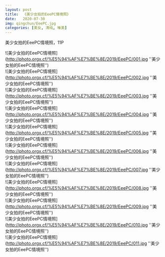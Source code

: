 ```yaml
---
layout: post
title:  《美少女拍的EeePC情境照》
date:   2020-07-30
img: qingchun/EeePC.jpg
categories: [美女, 清纯, 唯美]
---
```


美少女拍的EeePC情境照，11P

![美少女拍的EeePC情境照](http://photo.orgx.cf/%E5%94%AF%E7%BE%8E/2019/EeePC/001.jpg ''美少女拍的EeePC情境照'') <br>
![美少女拍的EeePC情境照](http://photo.orgx.cf/%E5%94%AF%E7%BE%8E/2019/EeePC/002.jpg ''美少女拍的EeePC情境照'') <br>
![美少女拍的EeePC情境照](http://photo.orgx.cf/%E5%94%AF%E7%BE%8E/2019/EeePC/003.jpg ''美少女拍的EeePC情境照'') <br>
![美少女拍的EeePC情境照](http://photo.orgx.cf/%E5%94%AF%E7%BE%8E/2019/EeePC/004.jpg ''美少女拍的EeePC情境照'') <br>
![美少女拍的EeePC情境照](http://photo.orgx.cf/%E5%94%AF%E7%BE%8E/2019/EeePC/005.jpg ''美少女拍的EeePC情境照'') <br>
![美少女拍的EeePC情境照](http://photo.orgx.cf/%E5%94%AF%E7%BE%8E/2019/EeePC/006.jpg ''美少女拍的EeePC情境照'') <br>
![美少女拍的EeePC情境照](http://photo.orgx.cf/%E5%94%AF%E7%BE%8E/2019/EeePC/007.jpg ''美少女拍的EeePC情境照'') <br>
![美少女拍的EeePC情境照](http://photo.orgx.cf/%E5%94%AF%E7%BE%8E/2019/EeePC/008.jpg ''美少女拍的EeePC情境照'') <br>
![美少女拍的EeePC情境照](http://photo.orgx.cf/%E5%94%AF%E7%BE%8E/2019/EeePC/009.jpg ''美少女拍的EeePC情境照'') <br>
![美少女拍的EeePC情境照](http://photo.orgx.cf/%E5%94%AF%E7%BE%8E/2019/EeePC/010.jpg ''美少女拍的EeePC情境照'') <br>
![美少女拍的EeePC情境照](http://photo.orgx.cf/%E5%94%AF%E7%BE%8E/2019/EeePC/011.jpg ''美少女拍的EeePC情境照'') <br>
